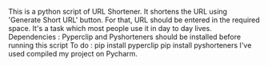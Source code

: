 This is a python script of URL Shortener. It shortens the URL using 'Generate Short URL' button. For that, URL should be entered in the required space.
It's a task which most people use it in day to day lives.
Dependencies : Pyperclip and Pyshorteners should be installed before running this script
To do :
     pip install pyperclip
     pip install pyshorteners
I've used compiled my project on Pycharm.
